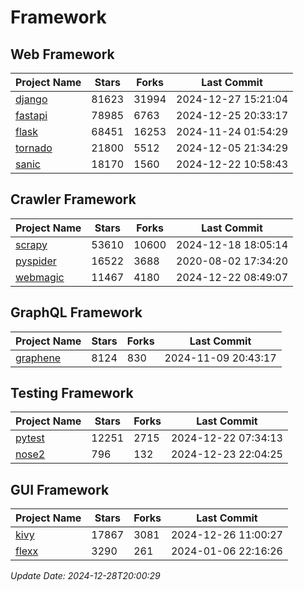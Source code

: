 # Framework

## Web Framework
| Project Name | Stars | Forks | Last Commit |
| ------------ | ----- | ----- | ----------- |
| [django](https://github.com/django/django) | 81623 | 31994 | 2024-12-27 15:21:04 |
| [fastapi](https://github.com/fastapi/fastapi) | 78985 | 6763 | 2024-12-25 20:33:17 |
| [flask](https://github.com/pallets/flask) | 68451 | 16253 | 2024-11-24 01:54:29 |
| [tornado](https://github.com/tornadoweb/tornado) | 21800 | 5512 | 2024-12-05 21:34:29 |
| [sanic](https://github.com/sanic-org/sanic) | 18170 | 1560 | 2024-12-22 10:58:43 |

## Crawler Framework
| Project Name | Stars | Forks | Last Commit |
| ------------ | ----- | ----- | ----------- |
| [scrapy](https://github.com/scrapy/scrapy) | 53610 | 10600 | 2024-12-18 18:05:14 |
| [pyspider](https://github.com/binux/pyspider) | 16522 | 3688 | 2020-08-02 17:34:20 |
| [webmagic](https://github.com/code4craft/webmagic) | 11467 | 4180 | 2024-12-22 08:49:07 |

## GraphQL Framework
| Project Name | Stars | Forks | Last Commit |
| ------------ | ----- | ----- | ----------- |
| [graphene](https://github.com/graphql-python/graphene) | 8124 | 830 | 2024-11-09 20:43:17 |

## Testing Framework
| Project Name | Stars | Forks | Last Commit |
| ------------ | ----- | ----- | ----------- |
| [pytest](https://github.com/pytest-dev/pytest) | 12251 | 2715 | 2024-12-22 07:34:13 |
| [nose2](https://github.com/nose-devs/nose2) | 796 | 132 | 2024-12-23 22:04:25 |

## GUI Framework
| Project Name | Stars | Forks | Last Commit |
| ------------ | ----- | ----- | ----------- |
| [kivy](https://github.com/kivy/kivy) | 17867 | 3081 | 2024-12-26 11:00:27 |
| [flexx](https://github.com/flexxui/flexx) | 3290 | 261 | 2024-01-06 22:16:26 |

*Update Date: 2024-12-28T20:00:29*